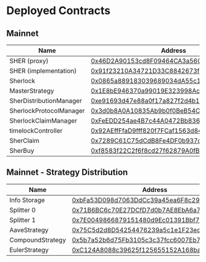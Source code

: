 # Deployed Contracts

## Mainnet

| Name                    | Address                                                                                                                |
| ----------------------- | ---------------------------------------------------------------------------------------------------------------------- |
| SHER (proxy)            | [0x46D2A90153cd8F09464CA3a5605B6BBeC9C2fF01](https://etherscan.io/address/0x46D2A90153cd8F09464CA3a5605B6BBeC9C2fF01) |
| SHER (implementation)   | [0x91f23210A34721D33C8842673f2Ba20146b8C70f](https://etherscan.io/address/0x91f23210A34721D33C8842673f2Ba20146b8C70f) |
| Sherlock                | [0x0865a889183039689034dA55c1Fd12aF5083eabF](https://etherscan.io/address/0x0865a889183039689034dA55c1Fd12aF5083eabF) |
| MasterStrategy          | [0x1E8bE946370a99019E323998Acd37A1206bdD507](https://etherscan.io/address/0x1E8bE946370a99019E323998Acd37A1206bdD507) |
| SherDistributionManager | [0xe91693d47e88a0f17a827f2d4b1e7e9716326740](https://etherscan.io/address/0xe91693d47e88a0f17a827f2d4b1e7e9716326740) |
| SherlockProtocolManager | [0x3d0b8A0A10835Ab9b0f0BeB54C5400B8aAcaa1D3](https://etherscan.io/address/0x3d0b8A0A10835Ab9b0f0BeB54C5400B8aAcaa1D3) |
| SherlockClaimManager    | [0xFeEDD254ae4B7c44A0472Bb836b813Ce4625Eb84](https://etherscan.io/address/0xFeEDD254ae4B7c44A0472Bb836b813Ce4625Eb84) |
| timelockController      | [0x92AEffFfaD9fff820f7FCaf1563d8467aFe358c4](https://etherscan.io/address/0x92AEffFfaD9fff820f7FCaf1563d8467aFe358c4) |
| SherClaim               | [0x7289C61C75dCdB8Fe4DF0b937c08c9c40902BDd3](https://etherscan.io/address/0x7289C61C75dCdB8Fe4DF0b937c08c9c40902BDd3) |
| SherBuy                 | [0xf8583f22C2f6f8cd27f62879A0fB4319bce262a6](https://etherscan.io/address/0xf8583f22C2f6f8cd27f62879A0fB4319bce262a6) |

## Mainnet - Strategy Distribution

| Name                    | Address                                   |
| ----------------------- | ----------------------------------------- |
| Info Storage            | [0xbFa53D098d7063DdCc39a45ea6F8c290FcD7FC70](https://etherscan.io/address/0xbFa53D098d7063DdCc39a45ea6F8c290FcD7FC70) |
| Splitter 0              | [0x71B6BC6c70E27DCfD7d0b7AE8EbA6a76D518D88A](https://etherscan.io/address/0x71B6BC6c70E27DCfD7d0b7AE8EbA6a76D518D88A) |
| Splitter 1              | [0x7E0049866879151480d9Ec01391Bbf713F7705b1](https://etherscan.io/address/0x7E0049866879151480d9Ec01391Bbf713F7705b1) |
| AaveStrategy            | [0x75C5d2d8D54254476239a5c1e1F23ec48Df8779E](https://etherscan.io/address/0x75C5d2d8D54254476239a5c1e1F23ec48Df8779E) |
| CompoundStrategy        | [0x5b7a52b6d75Fb3105c3c37fcc6007Eb7ac78F1B8](https://etherscan.io/address/0x5b7a52b6d75Fb3105c3c37fcc6007Eb7ac78F1B8) |
| EulerStrategy           | [0xC124A8088c39625f125655152A168baA86b49026](https://etherscan.io/address/0xC124A8088c39625f125655152A168baA86b49026) |
